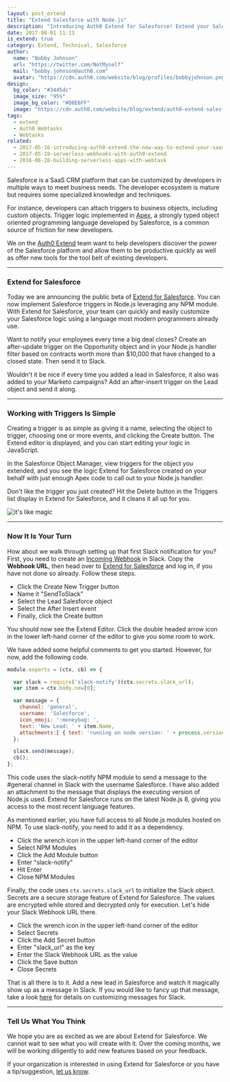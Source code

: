 ```yaml
---
layout: post_extend
title: "Extend Salesforce with Node.js"
description: "Introducing Auth0 Extend for Salesforce! Extend your Salesforce using Node.js in just a few clicks."
date: 2017-08-01 11:13
is_extend: true
category: Extend, Technical, Salesforce
author: 
  name: "Bobby Johnson"
  url: "https://twitter.com/NotMyself"
  mail: "bobby.johnson@auth0.com"
  avatar: "https://cdn.auth0.com/website/blog/profiles/bobbyjohnson.png"
design: 
  bg_color: "#3445dc"
  image_size: "95%"
  image_bg_color: "#D8E6FF"
  image: "https://cdn.auth0.com/website/blog/extend/auth0-extend-salesforce-with-node/sfdc_logo.png"
tags: 
  - extend
  - Auth0 Webtasks
  - Webtasks
related:
  - 2017-05-16-introducing-auth0-extend-the-new-way-to-extend-your-saas
  - 2017-05-19-serverless-webhooks-with-auth0-extend
  - 2016-06-28-building-serverless-apps-with-webtask
---
```


Salesforce is a SaaS CRM platform that can be customized by developers in multiple ways to meet business needs. The developer ecosystem is mature but requires some specialized knowledge and techniques.

For instance, developers can attach triggers to business objects, including custom objects. Trigger logic implemented in [Apex](https://developer.salesforce.com/page/Apex), a strongly typed object oriented programming language developed by Salesforce, is a common source of friction for new developers.

We on the [Auth0 Extend](https://www.auth0.com/extend/) team want to help developers discover the power of the Salesforce platform and allow them to be productive quickly as well as offer new tools for the tool belt of existing developers.

---

### Extend for Salesforce

Today we are announcing the public beta of [Extend for Salesforce](https://auth0.com/extend/salesforce). You can now implement Salesforce triggers in Node.js leveraging any NPM module. With Extend for Salesforce, your team can quickly and easily customize your Salesforce logic using a language most modern programmers already use.

Want to notify your employees every time a big deal closes? Create an after-update trigger on the Opportunity object and in your Node.js handler filter based on contracts worth more than $10,000 that have changed to a closed state. Then send it to Slack.

Wouldn't it be nice if every time you added a lead in Salesforce, it also was added to your Marketo campaigns? Add an after-insert trigger on the Lead object and send it along.

---

### Working with Triggers Is Simple

Creating a trigger is as simple as giving it a name, selecting the object to trigger, choosing one or more events, and clicking the Create button. The Extend editor is displayed, and you can start editing your logic in JavaScript.

In the Salesforce Object Manager, view triggers for the object you extended, and you see the logic Extend for Salesforce created on your behalf with just enough Apex code to call out to your Node.js handler.

Don't like the trigger you just created? Hit the Delete button in the Triggers list display in Extend for Salesforce, and it cleans it all up for you.

![it's like magic](https://cdn.auth0.com/website/blog/extend/auth0-extend-salesforce-with-node/extend-sfdc-working-with-triggers.gif)

---

### Now It Is Your Turn

How about we walk through setting up that first Slack notification for you? First, you need to create an [Incoming Webhook](https://api.slack.com/incoming-webhooks) in Slack.  Copy the **Webhook URL**, then head over to [Extend for Salesforce](https://auth0.com/extend/salesforce/app) and log in, if you have not done so already. Follow these steps.

- Click the Create New Trigger button
- Name it "SendToSlack"
- Select the Lead Salesforce object
- Select the After Insert event
- Finally, click the Create button

You should now see the Extend Editor. Click the double headed arrow icon in the lower left-hand corner of the editor to give you some room to work. 

We have added some helpful comments to get you started. However, for now, add the following code.

```javascript
module.exports = (ctx, cb) => {

  var slack = require('slack-notify')(ctx.secrets.slack_url);
  var item = ctx.body.new[0];

  var message = {
    channel: 'general',
    username: 'Salesforce',
    icon_emoji: ':moneybag: ',
    text: 'New Lead: ' + item.Name,
    attachments:[ { text: 'running on node version: ' + process.version } ]
  };

  slack.send(message);
  cb();
};
```

This code uses the slack-notify NPM module to send a message to the #general channel in Slack with the username Salesforce. I have also added an attachment to the message that displays the executing version of Node.js used. Extend for Salesforce runs on the latest Node.js 8, giving you access to the most recent language features.

As mentioned earlier, you have full access to all Node.js modules hosted on NPM. To use slack-notify, you need to add it as a dependency.  

- Click the wrench icon in the upper left-hand corner of the editor
- Select NPM Modules
- Click the Add Module button
- Enter "slack-notify" 
- Hit Enter
- Close NPM Modules

Finally, the code uses `ctx.secrets.slack_url` to initialize the Slack object. Secrets are a secure storage feature of Extend for Salesforce. The values are encrypted while stored and decrypted only for execution. Let's hide your Slack Webhook URL there.

- Click the wrench icon in the upper left-hand corner of the editor
- Select Secrets
- Click the Add Secret button
- Enter "slack_url" as the key
- Enter the Slack Webhook URL as the value
- Click the Save button
- Close Secrets

That is all there is to it. Add a new lead in Salesforce and watch it magically show up as a message in Slack. If you would like to fancy up that message, take a look [here](https://api.slack.com/docs/messages) for details on customizing messages for Slack.

--- 
### Tell Us What You Think

We hope you are as excited as we are about Extend for Salesforce. We cannot wait to see what you will create with it. Over the coming months, we will be working diligently to add new features based on your feedback.

If your organization is interested in using Extend for Salesforce or you have a tip/suggestion, [let us know]().